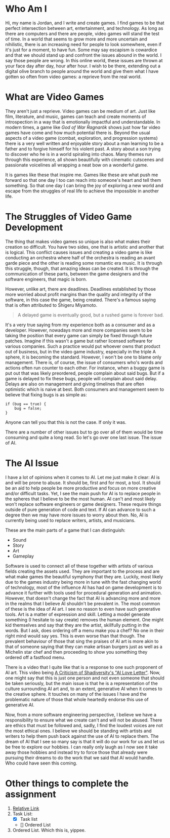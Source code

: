 # Who Am I
Hi, my name is Jordan, and I write and create games. I find games to be that perfect intersection between art, entertainment, and technology. As long as there are computers and there are people, video games will stand the test of time. In a world that seems to grow more and more uncertain and nihilistic, there is an increasing need for people to look somewhere, even if it's just for a moment, to have fun. Some may say escapism is cowardice and that we should stand up and confront the issues abound in the world. I say those people are wrong. In this online world, these issues are thrown at your face day after day, hour after hour. I wish to be there, extending out a digital olive branch to people around the world and give them what I have gotten so often from video games: a reprieve from the real world. 

# What are Video Games
They aren't just a reprieve. Video games can be medium of art. Just like film, literature, and music, games can teach and create moments of introspection in a way that is emotionally impactful and understandable. In modern times, a game like *God of War Ragnarök* shows just how far video games have come and how much potential there is. Beyond the usual aspects of a video game (combat, exploration, and progression systems) there is a very well written and enjoyable story about a man learning to be a father and to forgive himself for his violent past. A story about a son trying to discover who he is in a world spiraling into chaos. Many themes run through this experience, all shown beautifully with cinematic cutscenes and passionate voicelines all wrapping a neat bow on a wonderful game. 

It is games like these that inspire me. Games like these are what push me forward so that one day I too can reach into someone's heart and tell them something. So that one day I can bring the joy of exploring a new world and escape from the struggles of real life to achieve the impossible in another life. 

# The Struggles of Video Game Development
The thing that makes video games so unique is also what makes their creation so difficult. You have two sides, one that is artistic and another that is logical. This conflict causes issues and creating a video game is like conducting an orchestra where half of the orchestra is reading an avant garde piece and the other is reading some romantic era music. It is through this struggle, though, that amazing ideas can be created. It is through the communication of these parts, between the game designers and the software engineers, that magic is born. 

However, unlike art, there are deadlines. Deadlines established by those more worried about profit margins than the quality and integrity of the software, in this case the game, being created. There's a famous saying that is often attributed to Shigeru Miyamoto.

> A delayed game is eventually good, but a rushed game is forever bad.

It's a very true saying from my experience both as a consumer and as a developer. However, nowadays more and more companies seem to be taking the position that every game can simply be fixed through future patches. Imagine if this wasn't a game but rather licensed software for various companies. Such a practice would put whoever owns that product out of business, but in the video game industry, especially in the triple A sphere, it is becoming the standard. However, I won't be one to blame only management. There is, of course, the issue of consumers who's words and actions often run counter to each other. For instance, when a buggy game is put out that was likely preordered, people complain about said bugs. But if a game is delayed to fix these bugs, people will complain about said delay. Delays are also on management and giving timelines that are often optimistic which is naive at best. Both consumers and management seem to believe that fixing bugs is as simple as:

```
if (bug == true) {
    bug = false;
}
```

Anyone can tell you that this is not the case. If only it was.

There are a number of other issues but to go over all of them would be time consuming and quite a long read. So let's go over one last issue. The issue of AI.

# The AI Issue
I have a lot of opinions when it comes to AI. Let me just make it clear: AI is and will be prone to abuse. It should be, first and for most, a tool. It should be an aid to help people be more productive and focus on more creative and/or difficult tasks. Yet, I see the main push for AI is to replace people in the spheres that I believe to be the most human. AI can't and most likely won't replace software engineers or game designers. These require things outside of pure generation of code and text. If AI can advance to such a degree then we may have more issues to worry about then. No, AI is currently being used to replace writers, artists, and musicians. 

These are the main parts of a game that I can distinguish:
- Sound
- Story
- Art
- Gameplay

Software is used to connect all of these together with artists of various fields creating the assets used. They are important to the process and are what make games the beautiful symphony that they are. Luckily, most likely due to the games industry being more in tune with the fast changing world of technology, most of the influence AI has had on game development is to advance it further with tools used for procedural generation and animation. However, that doesn't change the fact that AI is advancing more and more in the realms that I believe AI shouldn't be prevalent in. The most common of these is the idea of AI art. I see no reason to even have such generative tools. Art is a matter of expression and skill. Letting a model generate something (I hesitate to say create) removes the human element. One might kid themselves and say that they are the artist, skillfully putting in the words. But I ask, does ordering off a menu make you a chef? No one in their right mind would say yes. This is even worse than that though. The prevalent behaviour of those that sing the praises of AI art is more akin to that of someone saying that they can make artisan burgers just as well as a Michelin star chef and then proceeding to show you something they ordered off a fastfood menu.

There is a video that I quite like that is a response to one such proponent of AI art. This video being [A Criticism of Shadiversity's "AI Love Letter"](https://www.youtube.com/watch?v=svsTKrdSd7s). Now, one might say that this is just one person and not even someone that should be taken seriously, but the main issue is that he is a representation of the culture surrounding AI art and, to an extent, generative AI when it comes to the creative sphere. It touches on many of the issues I have and the problematic nature of those that whole heartedly endorse this use of generative AI.

Now, from a more software engineering perspective, I believe we have a responsibility to ensure what we create can't and will not be abused. There are ethics that must be followed and, sadly, I find the loudest voices are not the most ethical ones. I believe we should be standing with artists and writers to help them push back against the use of AI to replace them. The dream of AI that I see so many say is that it will do our work for us and let us be free to explore our hobbies. I can really only laugh as I now see it take away those hobbies and instead try to force those that already were pursuing their dreams to do the work that we said that AI would handle. Who could have seen this coming.



# Other things to complete the assignment
1. [Relative Link](README.md)
2. Task List:
   - [X] Task list
   - [] Ordered List
3. Ordered List. Which this is, yippee.

